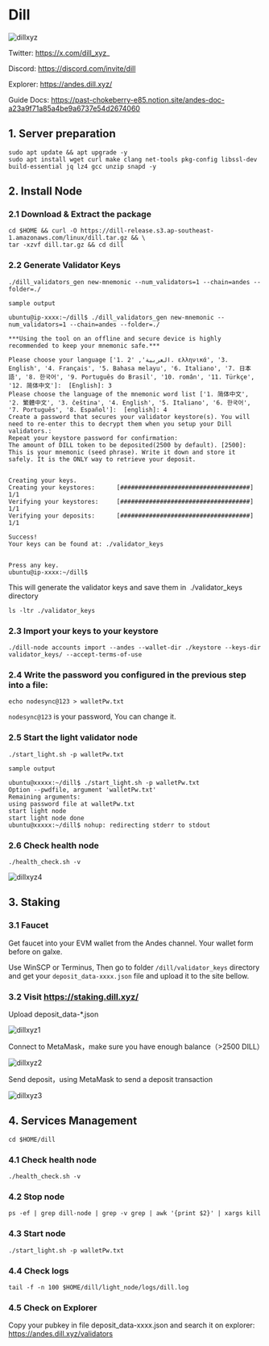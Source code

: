 # Dill

![dillxyz](https://github.com/user-attachments/assets/0c34bde0-8717-40e4-a970-3847e762092a)

Twitter: https://x.com/dill_xyz_

Discord: https://discord.com/invite/dill

Explorer: https://andes.dill.xyz/

Guide Docs: https://past-chokeberry-e85.notion.site/andes-doc-a23a9f71a85a4be9a6737e54d2674060

## 1. Server preparation
```
sudo apt update && apt upgrade -y
sudo apt install wget curl make clang net-tools pkg-config libssl-dev build-essential jq lz4 gcc unzip snapd -y
```
## 2. Install Node

### 2.1 Download & Extract the package
```
cd $HOME && curl -O https://dill-release.s3.ap-southeast-1.amazonaws.com/linux/dill.tar.gz && \
tar -xzvf dill.tar.gz && cd dill
```
### 2.2 Generate Validator Keys
```
./dill_validators_gen new-mnemonic --num_validators=1 --chain=andes --folder=./
```

`sample output`

```
ubuntu@ip-xxxx:~/dill$ ./dill_validators_gen new-mnemonic --num_validators=1 --chain=andes --folder=./

***Using the tool on an offline and secure device is highly recommended to keep your mnemonic safe.***

Please choose your language ['1. العربية', '2. ελληνικά', '3. English', '4. Français', '5. Bahasa melayu', '6. Italiano', '7. 日本語', '8. 한국어', '9. Português do Brasil', '10. român', '11. Türkçe', '12. 简体中文']:  [English]: 3
Please choose the language of the mnemonic word list ['1. 简体中文', '2. 繁體中文', '3. čeština', '4. English', '5. Italiano', '6. 한국어', '7. Português', '8. Español']:  [english]: 4
Create a password that secures your validator keystore(s). You will need to re-enter this to decrypt them when you setup your Dill validators.:
Repeat your keystore password for confirmation:
The amount of DILL token to be deposited(2500 by default). [2500]:
This is your mnemonic (seed phrase). Write it down and store it safely. It is the ONLY way to retrieve your deposit.


Creating your keys.
Creating your keystores:	  [####################################]  1/1
Verifying your keystores:	  [####################################]  1/1
Verifying your deposits:	  [####################################]  1/1

Success!
Your keys can be found at: ./validator_keys


Press any key.
ubuntu@ip-xxxx:~/dill$
```
This will generate the validator keys and save them in  ./validator_keys directory 

```
ls -ltr ./validator_keys
```
### 2.3 Import your keys to your keystore
```
./dill-node accounts import --andes --wallet-dir ./keystore --keys-dir validator_keys/ --accept-terms-of-use
```
### 2.4 Write the password you configured in the previous step into a file:
```
echo nodesync@123 > walletPw.txt
```
`nodesync@123` is your password, You can change it.

### 2.5 Start the light validator node
```
./start_light.sh -p walletPw.txt
```
`sample output`

```
ubuntu@xxxxx:~/dill$ ./start_light.sh -p walletPw.txt
Option --pwdfile, argument 'walletPw.txt'
Remaining arguments:
using password file at walletPw.txt
start light node
start light node done
ubuntu@xxxxx:~/dill$ nohup: redirecting stderr to stdout
```
### 2.6 Check health node
```
./health_check.sh -v
```
![dillxyz4](https://github.com/user-attachments/assets/52690e7d-51f1-4b30-be8f-5b9a568dfd64)


## 3. Staking

### 3.1 Faucet

Get faucet into your EVM wallet from the Andes channel. Your wallet form before on galxe.

Use  WinSCP or Terminus, Then go to folder `/dill/validator_keys` directory and get your `deposit_data-xxxx.json` file and upload it to the site bellow.

### 3.2 Visit https://staking.dill.xyz/

Upload deposit_data-*.json

![dillxyz1](https://github.com/user-attachments/assets/01ecd1a4-0fa3-4b4c-ad4f-1e638f9b643c)

Connect to MetaMask，make sure you have enough balance（>2500 DILL）

![dillxyz2](https://github.com/user-attachments/assets/9c393a9a-a9a8-43fb-b867-afdfb03aaffa)

Send deposit，using MetaMask to send a deposit transaction

![dillxyz3](https://github.com/user-attachments/assets/7f4008e0-35d3-4484-b219-e149d3d4059b)

## 4. Services Management
```
cd $HOME/dill
```

### 4.1 Check health node
```
./health_check.sh -v
```
### 4.2 Stop node

```
ps -ef | grep dill-node | grep -v grep | awk '{print $2}' | xargs kill
```
### 4.3 Start node

```
./start_light.sh -p walletPw.txt
```
### 4.4 Check logs

```
tail -f -n 100 $HOME/dill/light_node/logs/dill.log
```
### 4.5 Check on Explorer

Copy your pubkey in file deposit_data-xxxx.json and search it on explorer: https://andes.dill.xyz/validators










